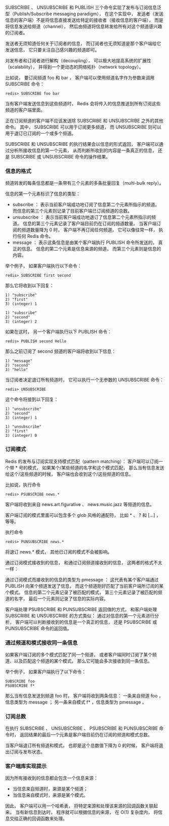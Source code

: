 SUBSCRIBE 、 UNSUBSCRIBE 和 PUBLISH 三个命令实现了发布与订阅信息泛型（Publish/Subscribe messaging paradigm）， 在这个实现中， 发送者（发送信息的客户端）不是将信息直接发送给特定的接收者（接收信息的客户端）， 而是将信息发送给频道（channel）， 然后由频道将信息转发给所有对这个频道感兴趣的订阅者。

发送者无须知道任何关于订阅者的信息， 而订阅者也无须知道是那个客户端给它发送信息， 它只要关注自己感兴趣的频道即可。

对发布者和订阅者进行解构（decoupling）， 可以极大地提高系统的扩展性（scalability）， 并得到一个更动态的网络拓扑（network topology）。

比如说， 要订阅频道 foo 和 bar ， 客户端可以使用频道名字作为参数来调用 SUBSCRIBE 命令：

```
redis> SUBSCRIBE foo bar
```

当有客户端发送信息到这些频道时， Redis 会将传入的信息推送到所有订阅这些频道的客户端里面。

正在订阅频道的客户端不应该发送除 SUBSCRIBE 和 UNSUBSCRIBE 之外的其他命令。 其中， SUBSCRIBE 可以用于订阅更多频道， 而 UNSUBSCRIBE 则可以用于退订已订阅的一个或多个频道。

SUBSCRIBE 和 UNSUBSCRIBE 的执行结果会以信息的形式返回， 客户端可以通过分析所接收信息的第一个元素， 从而判断所收到的内容是一条真正的信息， 还是 SUBSCRIBE 或 UNSUBSCRIBE 命令的操作结果。

### 信息的格式
频道转发的每条信息都是一条带有三个元素的多条批量回复（multi-bulk reply）。

信息的第一个元素标识了信息的类型：

- subscribe ： 表示当前客户端成功地订阅了信息第二个元素所指示的频道。 而信息的第三个元素则记录了目前客户端已订阅频道的总数。
- unsubscribe ： 表示当前客户端成功地退订了信息第二个元素所指示的频道。 信息的第三个元素记录了客户端目前仍在订阅的频道数量。 当客户端订阅的频道数量降为 0 时， 客户端不再订阅任何频道， 它可以像往常一样， 执行任何 Redis 命令。
- message ： 表示这条信息是由某个客户端执行 PUBLISH 命令所发送的， 真正的信息。 信息的第二个元素是信息来源的频道， 而第三个元素则是信息的内容。

举个例子， 如果客户端执行以下命令：
```
redis> SUBSCRIBE first second
```
那么它将收到以下回复：
```
1) "subscribe"
2) "first"
3) (integer) 1

1) "subscribe"
2) "second"
3) (integer) 2
```
如果在这时， 另一个客户端执行以下 PUBLISH 命令：
```
redis> PUBLISH second Hello
```
那么之前订阅了 second 频道的客户端将收到以下信息：
```
1) "message"
2) "second"
3) "hello"
```
当订阅者决定退订所有频道时， 它可以执行一个无参数的 UNSUBSCRIBE 命令：
```
redis> UNSUBSCRIBE
```
这个命令将接到以下回复：
```
1) "unsubscribe"
2) "second"
3) (integer) 1

1) "unsubscribe"
2) "first"
3) (integer) 0
```
### 订阅模式
Redis 的发布与订阅实现支持模式匹配（pattern matching）： 客户端可以订阅一个带 * 号的模式， 如果某个/某些频道的名字和这个模式匹配， 那么当有信息发送给这个/这些频道的时候， 客户端也会收到这个/这些频道的信息。

比如说，执行命令
```
redis> PSUBSCRIBE news.*
```
客户端将收到来自 news.art.figurative 、 news.music.jazz 等频道的信息。

客户端订阅的模式里面可以包含多个 glob 风格的通配符， 比如 * 、 ? 和 [...] ， 等等。

执行命令
```
redis> PUNSUBSCRIBE news.*
```
将退订 news.* 模式， 其他已订阅的模式不会被影响。

通过订阅模式接收到的信息， 和通过订阅频道接收到的信息， 这两者的格式不太一样：

通过订阅模式而接收到的信息的类型为 pmessage ： 这代表有某个客户端通过 PUBLISH 向某个频道发送了信息， 而这个频道刚好匹配了当前客户端所订阅的某个模式。 信息的第二个元素记录了被匹配的模式， 第三个元素记录了被匹配的频道的名字， 最后一个元素则记录了信息的实际内容。

客户端处理 PSUBSCRIBE 和 PUNSUBSCRIBE 返回值的方式， 和客户端处理 SUBSCRIBE 和 UNSUBSCRIBE 的方式类似： 通过对信息的第一个元素进行分析， 客户端可以判断接收到的信息是一个真正的信息， 还是 PSUBSCRIBE 或 PUNSUBSCRIBE 命令的返回值。

### 通过频道和模式接收同一条信息
如果客户端订阅的多个模式匹配了同一个频道， 或者客户端同时订阅了某个频道、以及匹配这个频道的某个模式， 那么它可能会多次接收到同一条信息。

举个例子， 如果客户端执行了以下命令：

```
SUBSCRIBE foo
PSUBSCRIBE f*
```
那么当有信息发送到频道 foo 时， 客户端将收到两条信息： 一条来自频道 foo ，信息类型为 message ； 另一条来自模式 f* ，信息类型为 pmessage 。

### 订阅总数
在执行 SUBSCRIBE 、 UNSUBSCRIBE 、 PSUBSCRIBE 和 PUNSUBSCRIBE 命令时， 返回结果的最后一个元素是客户端目前仍在订阅的频道和模式总数。

当客户端退订所有频道和模式， 也即是这个总数值下降为 0 的时候， 客户端将退出订阅与发布状态。

### 客户端库实现提示
因为所有接收到的信息都会包含一个信息来源：

- 当信息来自频道时，来源是某个频道；
- 当信息来自模式时，来源是某个模式。

因此， 客户端可以用一个哈希表， 将特定来源和处理该来源的回调函数关联起来。 当有新信息到达时， 程序就可以根据信息的来源， 在 O(1) 复杂度内， 将信息交给正确的回调函数来处理。
